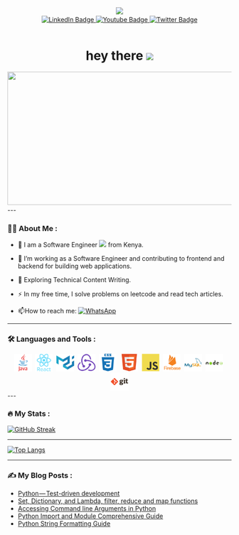 <div id="header" align="center">
  <img src="https://media.giphy.com/media/M9gbBd9nbDrOTu1Mqx/giphy.gif" width="100"/>
</div>
<div id="badges" align="center">
  <a href="https://www.linkedin.com/in/jacksonmuirufullstackdeveloper">
    <img src="https://img.shields.io/badge/LinkedIn-blue?style=for-the-badge&logo=linkedin&logoColor=white" alt="LinkedIn Badge"/>
  </a>
  <a href="https://www.youtube.com/channel/UCFWBJG84titozH31pP0HTwg">
    <img src="https://img.shields.io/badge/YouTube-red?style=for-the-badge&logo=youtube&logoColor=white" alt="Youtube Badge"/>
  </a>
  <a href="https://twitter.com/_MuiruJackson">
    <img src="https://img.shields.io/badge/Twitter-blue?style=for-the-badge&logo=twitter&logoColor=white" alt="Twitter Badge"/>
  </a>
</div>
<div id="badges" align="center">
<img src="https://komarev.com/ghpvc/?username=muirujackson&style=flat-square&color=blue" alt=""/>
</div>
<h1 align="center">
  hey there
  <img src="https://media.giphy.com/media/hvRJCLFzcasrR4ia7z/giphy.gif" width="30px"/>
</h1>
<div align="center">
  <img src="https://media.giphy.com/media/dWesBcTLavkZuG35MI/giphy.gif" width="600" height="300"/>
</div>
---

### :man_technologist: About Me :
- :wave: I am a Software Engineer <img src="https://media.giphy.com/media/WUlplcMpOCEmTGBtBW/giphy.gif" width="30"> from Kenya.
- :telescope: I’m working as a Software Engineer and contributing to frontend and backend for building web applications.

- :seedling: Exploring Technical Content Writing.

- :zap: In my free time, I solve problems on leetcode and read tech articles.

- :mailbox:How to reach me: [![WhatsApp](https://img.shields.io/badge/WhatsApp-SendMessage-green)](https://api.whatsapp.com/send?phone=254728702280)
---

### :hammer_and_wrench: Languages and Tools :
<div align="center">
  <img src="https://github.com/devicons/devicon/blob/master/icons/java/java-original-wordmark.svg" title="Java" alt="Java" width="40" height="40"/>&nbsp;
  <img src="https://github.com/devicons/devicon/blob/master/icons/react/react-original-wordmark.svg" title="React" alt="React" width="40" height="40"/>&nbsp;
  <img src="https://github.com/devicons/devicon/blob/master/icons/materialui/materialui-original.svg" title="Material UI" alt="Material UI" width="40" height="40"/>&nbsp;
  <img src="https://github.com/devicons/devicon/blob/master/icons/redux/redux-original.svg" title="Redux" alt="Redux " width="40" height="40"/>&nbsp;
  <img src="https://github.com/devicons/devicon/blob/master/icons/css3/css3-plain-wordmark.svg"  title="CSS3" alt="CSS" width="40" height="40"/>&nbsp;
  <img src="https://github.com/devicons/devicon/blob/master/icons/html5/html5-original.svg" title="HTML5" alt="HTML" width="40" height="40"/>&nbsp;
  <img src="https://github.com/devicons/devicon/blob/master/icons/javascript/javascript-original.svg" title="JavaScript" alt="JavaScript" width="40" height="40"/>&nbsp;
  <img src="https://github.com/devicons/devicon/blob/master/icons/firebase/firebase-plain-wordmark.svg" title="Firebase" alt="Firebase" width="40" height="40"/>&nbsp;
  <img src="https://github.com/devicons/devicon/blob/master/icons/mysql/mysql-original-wordmark.svg" title="MySQL"  alt="MySQL" width="40" height="40"/>&nbsp;
  <img src="https://github.com/devicons/devicon/blob/master/icons/nodejs/nodejs-original-wordmark.svg" title="NodeJS" alt="NodeJS" width="40" height="40"/>&nbsp;
  <img src="https://github.com/devicons/devicon/blob/master/icons/git/git-original-wordmark.svg" title="Git" **alt="Git" width="40" height="40"/>
</div>
---

### :fire: My Stats :

[![GitHub Streak](http://github-readme-streak-stats.herokuapp.com?user=muirujackson&theme=dark&background=000000)](https://git.io/streak-stats)

---
[![Top Langs](https://github-readme-stats.vercel.app/api/top-langs/?username=muirujackson&layout=compact&theme=vision-friendly-dark)](https://github.com/anuraghazra/github-readme-stats)

---

### :writing_hand: My Blog Posts :
<!-- BLOG-POST-LIST:START -->
- [Python — Test-driven development](https://medium.com/@muirujackson/python-test-driven-development-6235c479baa2?source=rss-2efa1f2a0d74------2)
- [Set, Dictionary, and Lambda, filter, reduce and map functions](https://medium.com/@muirujackson/set-dictionary-and-lambda-filter-reduce-and-map-functions-4b304a30a0da?source=rss-2efa1f2a0d74------2)
- [Accessing Command line Arguments in Python](https://medium.com/@muirujackson/accessing-command-line-arguments-in-python-acccd1319d84?source=rss-2efa1f2a0d74------2)
- [Python Import and Module Comprehensive Guide](https://medium.com/@muirujackson/python-import-and-module-comprehensive-guide-69aa3758109f?source=rss-2efa1f2a0d74------2)
- [Python String Formatting Guide](https://medium.com/@muirujackson/python-string-formatting-guide-dca3d9c94143?source=rss-2efa1f2a0d74------2)
<!-- BLOG-POST-LIST:END -->
